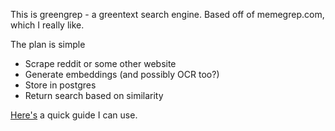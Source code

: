 This is greengrep - a greentext search engine.
Based off of memegrep.com, which I really like.

The plan is simple
- Scrape reddit or some other website
- Generate embeddings (and possibly OCR too?)
- Store in postgres
- Return search based on similarity

[Here's](https://supabase.com/docs/guides/database/extensions/pgvector) a quick guide I can use.

